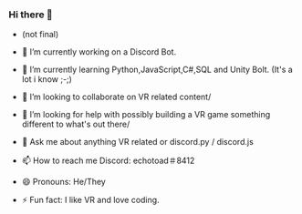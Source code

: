 ### Hi there 👋

- (not final)

- 🔭 I’m currently working on a Discord Bot.
- 🌱 I’m currently learning Python,JavaScript,C#,SQL and Unity Bolt. (It's a lot i know ;-;)
- 👯 I’m looking to collaborate on VR related content/
- 🤔 I’m looking for help with possibly building a VR game something different to what's out there/
- 💬 Ask me about anything VR related or discord.py / discord.js
- 📫 How to reach me Discord: echotoad＃8412
- 😄 Pronouns: He/They
- ⚡ Fun fact: I like VR and love coding.


<!--
**RadioToad/radiotoad** is a ✨ _special_ ✨ repository because its `README.md` (this file) appears on your GitHub profile.
-->

